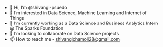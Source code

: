 - 👋 Hi, I’m @shivangi-psuedo
- 👀 I’m interested in Data Science, Machine Learning and Internet of Things
- 🌱 I’m currently working as a Data Science and Business Analytics Intern @ The Sparks Foundation
- 💞️ I’m looking to collaborate on Data Science projects
- 📫 How to reach me - shivangichamoli28@gmail.com

<!---
shivangi-psuedo/shivangi-psuedo is a ✨ special ✨ repository because its `README.md` (this file) appears on your GitHub profile.
You can click the Preview link to take a look at your changes.
--->
